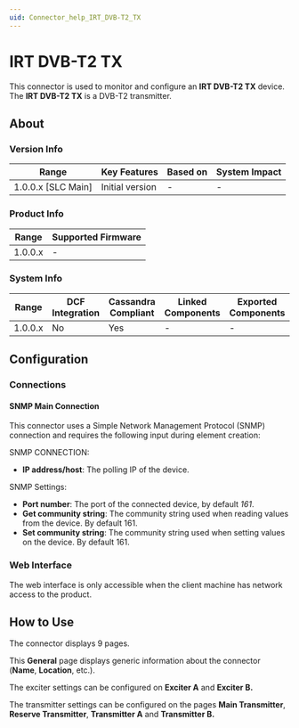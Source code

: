 ```yaml
---
uid: Connector_help_IRT_DVB-T2_TX
---
```


# IRT DVB-T2 TX

This connector is used to monitor and configure an **IRT DVB-T2 TX** device. The **IRT DVB-T2 TX** is a DVB-T2 transmitter.

## About

### Version Info

| Range                | Key Features     | Based on     | System Impact     |
|----------------------|------------------|--------------|-------------------|
| 1.0.0.x [SLC Main]   | Initial version  | -            | -                 |

### Product Info

| Range     | Supported Firmware     |
|-----------|------------------------|
| 1.0.0.x   | -                      |

### System Info

| Range     | DCF Integration     | Cassandra Compliant     | Linked Components     | Exported Components     |
|-----------|---------------------|-------------------------|-----------------------|-------------------------|
| 1.0.0.x   | No                  | Yes                     | -                     | -                       |

## Configuration

### Connections

#### SNMP Main Connection

This connector uses a Simple Network Management Protocol (SNMP) connection and requires the following input during element creation:

SNMP CONNECTION:

- **IP address/host**: The polling IP of the device.

SNMP Settings:

- **Port number**: The port of the connected device, by default *161*.
- **Get community string**: The community string used when reading values from the device. By default 161.
- **Set community string**: The community string used when setting values on the device. By default 161.

### Web Interface

The web interface is only accessible when the client machine has network access to the product.

## How to Use

The connector displays 9 pages.

This **General** page displays generic information about the connector (**Name**, **Location**, etc.).

The exciter settings can be configured on **Exciter A** and **Exciter B.**

The transmitter settings can be configured on the pages **Main Transmitter**, **Reserve Transmitter**, **Transmitter A** and **Transmitter B.**
